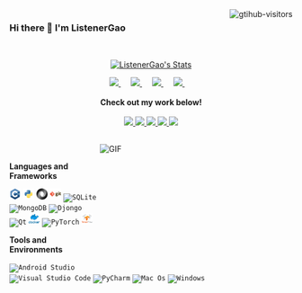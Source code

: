 <a href="https://listenergao.github.io">
    <img align="right" src="https://komarev.com/ghpvc/?username=ListenerGao&label=Visitors&color=red&style=flat&logo=github" alt="gtihub-visitors" />
</a>

### Hi there 👋  I'm ListenerGao


<br>

<p align="center">
  <a href="https://github.com/ListenerGao" class="rich-diff-level-one">
    <img src="https://github-readme-stats.vercel.app/api?username=ListenerGao&title_color=333&text_color=777" alt="ListenerGao's Stats" >
    <!-- &hide=issues
    <img src="https://github-readme-stats.vercel.app/api?username=LitenerGao&hide=issues&title_color=333&text_color=777" alt="ListenerGao's Stats" >
    -->
  </a>
</p>

<p align="center">
  <a href= "https://github.com/ListenerGao/listenergao.github.io/blob/main/img/wechat.png" target="_blank" alt="WeChat" title="WeChat">
    <img src="https://img.icons8.com/ios-filled/50/000000/weixing.png" width="28px"/>
  </a>
  &emsp;
  <a href="https://blog.csdn.net/listeners_Gao" target="_blank" alt="CSDN" title="CSDN">
    <img src="https://img.icons8.com/material/48/000000/csdn.png" width="30px"/>
  </a>
  &emsp;
  <a href="https://www.zhihu.com/people/listenergao" target="_blank" alt="Zhihu" title="Zhihu">
    <img src="https://img.icons8.com/material-two-tone/50/000000/zhihu.png" width="28px"/>
  </a>
  &emsp;
  <a href="https://space.bilibili.com/40602004" target="_blank" alt="Bilibili" title="Bilibili">
    <img src="https://user-images.githubusercontent.com/29084184/166415345-91925d37-c66f-448f-8d75-c8355fe0b692.png" width="30px"/>
  </a>
  &emsp;
  <!--
  <a href= "" target="_blank" alt="Instagram" title="Instagram">
    <img src="https://img.icons8.com/ios-glyphs/256/000000/instagram-new.svg" width="28px"/>
  </a>
  &emsp;
  
  <a href="" target="_blank" alt="YouTube" title="YouTube">
    <img src="https://img.icons8.com/ios-filled/50/000000/youtube-play.png" width="30px"/>
  </a>
  &emsp;
  <a href="" target="_blank" alt="LinkedIn" title="LinkedIn">
    <img src="https://img.icons8.com/ios-filled/256/000000/linkedin.svg" width="26px"/>
  </a>
  &emsp;
  -->
  <br><br>
  <strong>Check out my work below!</strong>
  <br><br>
  <!--参考 https://github.com/STRRL/serverless-github-badges -->
  <a href="https://github.com/ListenerGao">
    <img src="https://badges.strrl.dev/visits/ListenerGao/ListenerGao?style=flat-square&color=black&logo=github">
  </a>
  <a href="https://github.com/ListenerGao">
    <img src="https://badges.strrl.dev/years/ListenerGao?style=flat-square&color=black&logo=github">
  </a>
  <a href="https://github.com/ListenerGao?tab=repositories">
    <img src="https://badges.strrl.dev/repos/ListenerGao?style=flat-square&color=black&logo=github">
  </a>
  <a href="https://gist.github.com/ListenerGao">
    <img src="https://badges.strrl.dev/gists/ListenerGao?style=flat-square&color=black&logo=github">
  </a>
  <a href="https://github.com/ListenerGao">
    <img src="https://badges.strrl.dev/commits/monthly/ListenerGao?style=flat-square&color=black&logo=github">
  </a>
</p>

<h2></h2>

<img align="right" alt="GIF" src="https://s2.loli.net/2023/04/20/L9yHBFEm8GODNwI.gif" width="343" height="220" title="Do what you like, and do it best!"> &nbsp;&nbsp;&nbsp;&nbsp;

<!-- stackoverflow profile
<a href="">
<img align="right" alt="Profile of ListenerGao on StackOverflow" src="https://stackoverflow.com/users/flair/8317261.png">
</a>-->
 
**Languages and Frameworks**

<code><img height="20" src="https://raw.githubusercontent.com/github/explore/80688e429a7d4ef2fca1e82350fe8e3517d3494d/topics/cpp/cpp.png" alt="C++" title="C++"></code>
<code><img height="20" src="https://raw.githubusercontent.com/github/explore/80688e429a7d4ef2fca1e82350fe8e3517d3494d/topics/python/python.png" alt="Python" title="Python"></code>
<code><img height="20" src="https://raw.githubusercontent.com/github/explore/80688e429a7d4ef2fca1e82350fe8e3517d3494d/topics/json/json.png" alt="JSON" title="JSON"></code>
<code><img height="20" src="https://raw.githubusercontent.com/github/explore/80688e429a7d4ef2fca1e82350fe8e3517d3494d/topics/git/git.png" alt="Git" title="Git"></code>
<code><img height="20" src="https://user-images.githubusercontent.com/29084184/218292066-c36545bd-47ac-4838-8958-1399009c3cc8.png" alt="SQLite" title="SQLite"></code>
<code><img height="20" src="https://user-images.githubusercontent.com/29084184/218291328-d57affa6-dba3-4ba1-90ff-25cb273fcd84.png" alt="MongoDB" title="mongodb"></code>
<code><img height="20" src="https://user-images.githubusercontent.com/29084184/218291286-3d84ebcb-c266-454b-bce2-b2f4ac01886f.png" alt="Djongo" title="Djongo"></code>
<code><img height="20" width="22" src="https://user-images.githubusercontent.com/29084184/183043709-bf66d400-014c-4332-861a-7edc5ae610b9.png" alt="Qt" title="Qt"></code>
<code><img height="20" src="https://raw.githubusercontent.com/github/explore/80688e429a7d4ef2fca1e82350fe8e3517d3494d/topics/docker/docker.png" alt="Docker" title="Docker"></code>
<code><img height="20" src="OctoCharmve/pytorch-logo.png" alt="PyTorch" title="PyTorch"></code>
<code><img height="20" src="https://raw.githubusercontent.com/github/explore/80688e429a7d4ef2fca1e82350fe8e3517d3494d/topics/tensorflow/tensorflow.png" alt="TensorFlow" title="TensorFlow"></code>

**Tools and Environments**

<code><img height="40" src="https://s2.loli.net/2023/04/20/swi916WFLJcmyMT.png" alt="Android Studio" title="Android Studio"></code>
<code><img height="40" src="https://s2.loli.net/2023/04/20/K9kULu1Xv2zHDOC.png" alt="Visual Studio Code" title="Visual Studio Code"></code>
<code><img height="40" src="https://s2.loli.net/2023/04/20/noEtv7z92yqklP4.png" alt="PyCharm" title="PyCharm"></code>
<code><img height="40" src="https://s2.loli.net/2023/04/20/t8UDE21g9kSvWTK.png" alt="Mac Os" title="Mac Os"></code>
<code><img height="40" src="https://s2.loli.net/2023/04/20/d6zQgmwjfxlJCDn.png" alt="Windows" title="Windows"></code>

<br>

<!--
**ListenerGao/ListenerGao** is a ✨ _special_ ✨ repository because its `README.md` (this file) appears on your GitHub profile.

Here are some ideas to get you started:

- 🔭 I’m currently working on ...
- 🌱 I’m currently learning ...
- 👯 I’m looking to collaborate on ...
- 🤔 I’m looking for help with ...
- 💬 Ask me about ...
- 📫 How to reach me: ...
- 😄 Pronouns: ...
- ⚡ Fun fact: ...
-->
